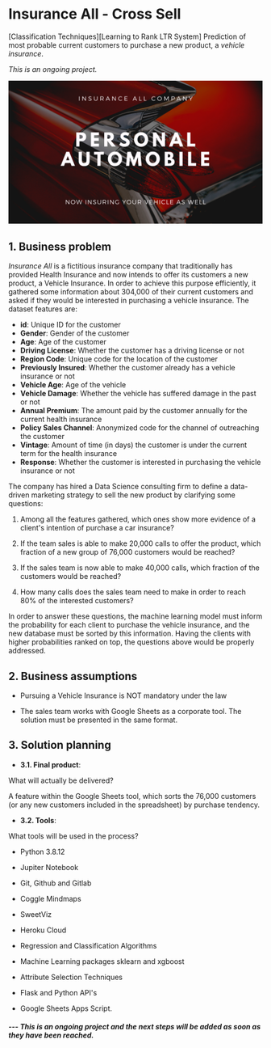 # Insurance All - Cross Sell
[Classification Techniques][Learning to Rank LTR System] Prediction of most probable current customers to purchase a new product, a _vehicle insurance_.

<i>This is an ongoing project.</i>

![PA004](https://github.com/fabianaba/Insurance_Cross_Sell/blob/master/pa004.png)

## 1. Business problem

<i>Insurance All</i> is a fictitious insurance company that traditionally has provided Health Insurance and now intends to offer its customers a new product, a Vehicle Insurance. In order to achieve this purpose efficiently, it gathered some information about 304,000 of their current customers and asked if they would be interested in purchasing a vehicle insurance. The dataset features are:

* __id__: Unique ID for the customer
* __Gender__: Gender of the customer
* __Age__: Age of the customer
* __Driving License__: Whether the customer has a driving license or not
* __Region Code__: Unique code for the location of the customer
* __Previously Insured__: Whether the customer already has a vehicle insurance or not
* __Vehicle Age__: Age of the vehicle
* __Vehicle Damage__: Whether the vehicle has suffered damage in the past or not
* __Annual Premium__: The amount paid by the customer annually for the current health insurance
* __Policy Sales Channel__: Anonymized code for the channel of outreaching the customer
* __Vintage__: Amount of time (in days) the customer is under the current term for the health insurance
* __Response__: Whether the customer is interested in purchasing the vehicle insurance or not

The company has hired a Data Science consulting firm to define a data-driven marketing strategy to sell the new product by clarifying some questions:

1. Among all the features gathered, which ones show more evidence of a client's intention of purchase a car insurance?

2. If the team sales is able to make 20,000 calls to offer the product, which fraction of a new group of 76,000 customers would be reached?

3. If the sales team is now able to make 40,000 calls, which fraction of the customers would be reached?

4. How many calls does the sales team need to make in order to reach 80\% of the interested customers?

In order to answer these questions, the machine learning model must inform the probability for each client to purchase the vehicle insurance, and the new database must be sorted by this information. Having the clients with higher probabilities ranked on top, the questions above would be properly addressed.

## 2. Business assumptions

* Pursuing a Vehicle Insurance is NOT mandatory under the law

* The sales team works with Google Sheets as a corporate tool. The solution must be presented in the same format.

## 3. Solution planning

* __3.1. Final product__:

What will actually be delivered?

A feature within the Google Sheets tool, which sorts the 76,000 customers (or any new customers included in the spreadsheet) by purchase tendency.

* __3.2. Tools__:

What tools will be used in the process?

* Python 3.8.12

* Jupiter Notebook

* Git, Github and Gitlab

* Coggle Mindmaps

* SweetViz

* Heroku Cloud

* Regression and Classification Algorithms

* Machine Learning packages sklearn and xgboost

* Attribute Selection Techniques

* Flask and Python API's

* Google Sheets Apps Script.










#### <i>  --- This is an ongoing project and the next steps will be added as soon as they have been reached.</i>